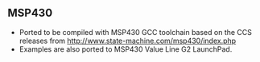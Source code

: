 ## MSP430

* Ported to be compiled with MSP430 GCC toolchain based on the CCS releases from http://www.state-machine.com/msp430/index.php
* Examples are also ported to MSP430 Value Line G2 LaunchPad.

